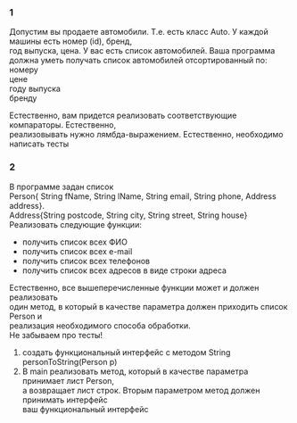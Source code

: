 ### 1
Допустим вы продаете автомобили. Т.е. есть класс Auto. У каждой машины есть номер (id), бренд,  
год выпуска, цена. У вас есть список автомобилей. 
Ваша программа должна уметь получать список автомобилей отсортированный по:  
номеру  
цене  
году выпуска  
бренду  

Естественно, вам придется реализовать соответствующие компараторы. Естественно,  
реализовывать нужно лямбда-выражением. Естественно, необходимо написать тесты



### 2
В программе задан список   
Person{ String fName, String lName, String email, String phone, Address address}.   
Address{String postcode, String city, String street, String house}  
Реализовать следующие функции:  
 - получить список всех ФИО  
 - получить список всех e-mail  
 - получить список всех телефонов  
 - получить список всех адресов в виде строки адреса  

Естественно, все вышеперечисленные функции может и должен реализовать  
один метод, в который в качестве параметра должен приходить список Person и  
реализация необходимого способа обработки.  
Не забываем про тесты!  


1) создать функциональный  интерфейс с методом String personToString(Person p)  
2) В main реализовать метод, который в качестве параметра принимает лист Person,    
а возвращает лист строк. Вторым параметром метод должен принимать интерфейс     
ваш функциональный интерфейс


